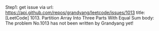 Step1: get issue via url: https://api.github.com/repos/grandyang/leetcode/issues/1013 
 title:[LeetCode] 1013. Partition Array Into Three Parts With Equal Sum 
 body:  
 The problem No.1013 has not been written by Grandyang yet!